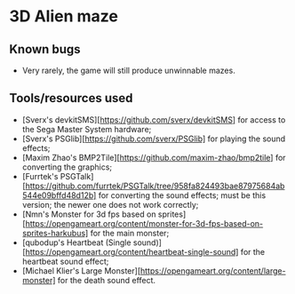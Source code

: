 # 3D Alien maze

## Known bugs

* Very rarely, the game will still produce unwinnable mazes.

## Tools/resources used

* [Sverx's devkitSMS][https://github.com/sverx/devkitSMS] for access to the Sega Master System hardware;
* [Sverx's PSGlib][https://github.com/sverx/PSGlib] for playing the sound effects;
* [Maxim Zhao's BMP2Tile][https://github.com/maxim-zhao/bmp2tile] for converting the graphics;
* [Furrtek's PSGTalk][https://github.com/furrtek/PSGTalk/tree/958fa824493bae87975684ab544e09bffd48d12b] for converting the sound effects; must be this version; the newer one does not work correctly;
* [Nmn's Monster for 3d fps based on sprites][https://opengameart.org/content/monster-for-3d-fps-based-on-sprites-harkubus] for the main monster;
* [qubodup's Heartbeat (Single sound)][https://opengameart.org/content/heartbeat-single-sound] for the heartbeat sound effect;
* [Michael Klier's Large Monster][https://opengameart.org/content/large-monster] for the death sound effect.